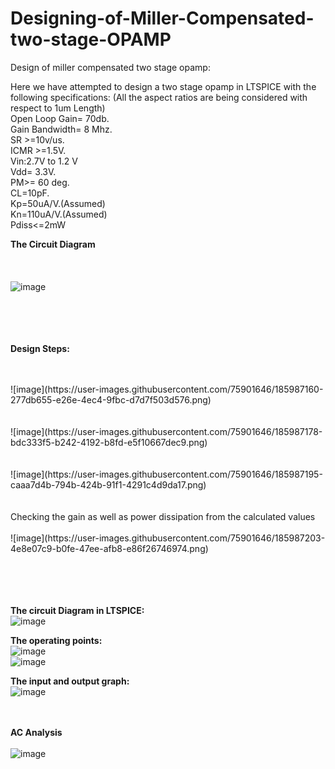 # Designing-of-Miller-Compensated-two-stage-OPAMP

Design of miller compensated two stage opamp:

Here we have attempted to design a two stage opamp in LTSPICE with the following specifications:
(All the aspect ratios are being considered with respect to 1um Length)
</br>
Open Loop Gain= 70db.
</br>
Gain Bandwidth= 8 Mhz.
</br>
SR >=10v/us.
</br>
ICMR >=1.5V.
</br>
Vin:2.7V to 1.2 V
</br>
Vdd= 3.3V.
</br>
PM>= 60 deg.
</br>
CL=10pF.
</br>
Kp=50uA/V.(Assumed)
</br>
Kn=110uA/V.(Assumed)
</br>
Pdiss<=2mW
</br>
























**The Circuit Diagram**
</br>
</br>
</br>
</br>
![image](https://user-images.githubusercontent.com/75901646/185986941-0d3b50d1-16d9-4b2e-bab0-fc01e57a9e23.png)
</br></br></br></br></br>


**Design Steps:**

</br>
</br>
![image](https://user-images.githubusercontent.com/75901646/185987160-277db655-e26e-4ec4-9fbc-d7d7f503d576.png)
</br>
</br>
</br>
![image](https://user-images.githubusercontent.com/75901646/185987178-bdc333f5-b242-4192-b8fd-e5f10667dec9.png)
</br>
</br>
</br>
![image](https://user-images.githubusercontent.com/75901646/185987195-caaa7d4b-794b-424b-91f1-4291c4d9da17.png)
</br>
</br>
</br>
Checking the gain as well as power dissipation from the calculated values
</br>
</br>
![image](https://user-images.githubusercontent.com/75901646/185987203-4e8e07c9-b0fe-47ee-afb8-e86f26746974.png)
</br>
</br>
</br>
</br>
</br>








 






































**The circuit Diagram in LTSPICE:**
</br>
![image](https://user-images.githubusercontent.com/75901646/185987436-d4416599-f260-4b58-a510-237bb2352556.png)
</br>



**The operating points:**
</br>
![image](https://user-images.githubusercontent.com/75901646/185987512-1707a336-c9a3-4d86-ac68-b61aec87a5ba.png)
</br>
![image](https://user-images.githubusercontent.com/75901646/185987620-d895551e-5fa0-4c19-9c77-9fc51933b8e1.png)
</br>





























**The input and output graph:**
</br>
![image](https://user-images.githubusercontent.com/75901646/185987655-91bcae71-433d-45c4-9051-b6a20fb673dc.png)
</br>
</br>
</br>

 
**AC Analysis**
</br>
</br>
![image](https://user-images.githubusercontent.com/75901646/185987729-9c77c0f1-5bb9-4b59-9f49-c9d872a08a12.png)
</br>




